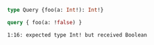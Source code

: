 ```graphql
type Query {foo(a: Int!): Int!}
```

```graphql
query { foo(a: !false) }
```

```
1:16: expected type Int! but received Boolean
```
